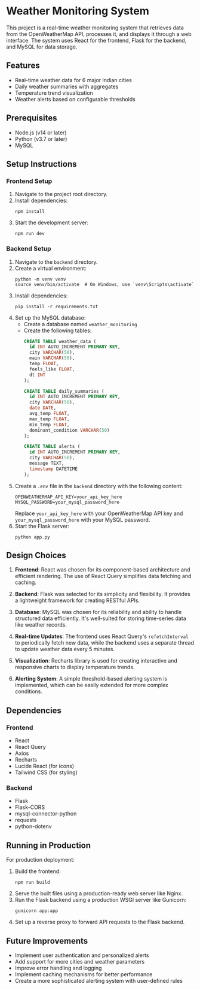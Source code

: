# Weather Monitoring System

This project is a real-time weather monitoring system that retrieves data from the OpenWeatherMap API, processes it, and displays it through a web interface. The system uses React for the frontend, Flask for the backend, and MySQL for data storage.

## Features

- Real-time weather data for 6 major Indian cities
- Daily weather summaries with aggregates
- Temperature trend visualization
- Weather alerts based on configurable thresholds

## Prerequisites

- Node.js (v14 or later)
- Python (v3.7 or later)
- MySQL

## Setup Instructions

### Frontend Setup

1. Navigate to the project root directory.
2. Install dependencies:
   ```
   npm install
   ```
3. Start the development server:
   ```
   npm run dev
   ```

### Backend Setup

1. Navigate to the `backend` directory.
2. Create a virtual environment:
   ```
   python -m venv venv
   source venv/bin/activate  # On Windows, use `venv\Scripts\activate`
   ```
3. Install dependencies:
   ```
   pip install -r requirements.txt
   ```
4. Set up the MySQL database:
   - Create a database named `weather_monitoring`
   - Create the following tables:
     ```sql
     CREATE TABLE weather_data (
       id INT AUTO_INCREMENT PRIMARY KEY,
       city VARCHAR(50),
       main VARCHAR(50),
       temp FLOAT,
       feels_like FLOAT,
       dt INT
     );

     CREATE TABLE daily_summaries (
       id INT AUTO_INCREMENT PRIMARY KEY,
       city VARCHAR(50),
       date DATE,
       avg_temp FLOAT,
       max_temp FLOAT,
       min_temp FLOAT,
       dominant_condition VARCHAR(50)
     );

     CREATE TABLE alerts (
       id INT AUTO_INCREMENT PRIMARY KEY,
       city VARCHAR(50),
       message TEXT,
       timestamp DATETIME
     );
     ```
5. Create a `.env` file in the `backend` directory with the following content:
   ```
   OPENWEATHERMAP_API_KEY=your_api_key_here
   MYSQL_PASSWORD=your_mysql_password_here
   ```
   Replace `your_api_key_here` with your OpenWeatherMap API key and `your_mysql_password_here` with your MySQL password.
6. Start the Flask server:
   ```
   python app.py
   ```

## Design Choices

1. **Frontend**: React was chosen for its component-based architecture and efficient rendering. The use of React Query simplifies data fetching and caching.

2. **Backend**: Flask was selected for its simplicity and flexibility. It provides a lightweight framework for creating RESTful APIs.

3. **Database**: MySQL was chosen for its reliability and ability to handle structured data efficiently. It's well-suited for storing time-series data like weather records.

4. **Real-time Updates**: The frontend uses React Query's `refetchInterval` to periodically fetch new data, while the backend uses a separate thread to update weather data every 5 minutes.

5. **Visualization**: Recharts library is used for creating interactive and responsive charts to display temperature trends.

6. **Alerting System**: A simple threshold-based alerting system is implemented, which can be easily extended for more complex conditions.

## Dependencies

### Frontend
- React
- React Query
- Axios
- Recharts
- Lucide React (for icons)
- Tailwind CSS (for styling)

### Backend
- Flask
- Flask-CORS
- mysql-connector-python
- requests
- python-dotenv

## Running in Production

For production deployment:

1. Build the frontend:
   ```
   npm run build
   ```
2. Serve the built files using a production-ready web server like Nginx.
3. Run the Flask backend using a production WSGI server like Gunicorn:
   ```
   gunicorn app:app
   ```
4. Set up a reverse proxy to forward API requests to the Flask backend.

## Future Improvements

- Implement user authentication and personalized alerts
- Add support for more cities and weather parameters
- Improve error handling and logging
- Implement caching mechanisms for better performance
- Create a more sophisticated alerting system with user-defined rules